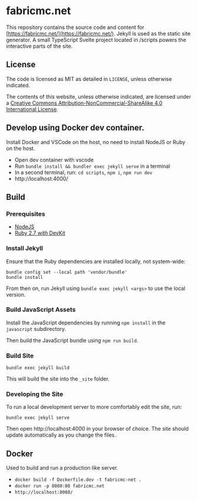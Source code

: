 # fabricmc.net

This repository contains the source code and content for [https://fabricmc.net/](https://fabricmc.net/). Jekyll is used as the static site generator. A small TypeScript Svelte project located in /scripts powers the interactive parts of the site.

## License

The code is licensed as MIT as detailed in `LICENSE`, unless otherwise indicated.

The contents of this website, unless otherwise indicated, are licensed under a [Creative Commons Attribution-NonCommercial-ShareAlike 4.0 International License](https://creativecommons.org/licenses/by-nc-sa/4.0/).

## Develop using Docker dev container.

Install Docker and VSCode on the host, no need to install NodeJS or Ruby on the host.

* Open dev container with vscode
* Run `bundle install && bundler exec jekyll serve` in a terminal
* In a second terminal, run: `cd scripts`, `npm i`, `npm run dev`
* http://localhost:4000/

## Build
### Prerequisites

- [NodeJS](https://nodejs.org/en/)
- [Ruby 2.7 *with* DevKit](https://rubyinstaller.org/downloads/)

### Install Jekyll

Ensure that the Ruby dependencies are installed locally, not system-wide:

```
bundle config set --local path 'vendor/bundle'
bundle install 
```

From then on, run Jekyll using `bundle exec jekyll <args>` to use the local version.

### Build JavaScript Assets

Install the JavaScript dependencies by running `npm install` in the `javascript` subdirectory.

Then build the JavaScript bundle using `npm run build`.

### Build Site

```
bundle exec jekyll build
```

This will build the site into the `_site` folder.

### Developing the Site

To run a local development server to more comfortably edit the site, run:

```
bundle exec jekyll serve
```

Then open http://localhost:4000 in your browser of choice. The site should update automatically as you change the files.

## Docker

Used to build and run a production like server.

* `docker build -f Dockerfile.dev -t fabricmc-net .`
* `docker run -p 8080:80 fabricmc.net`
* `http://localhost:8080/`